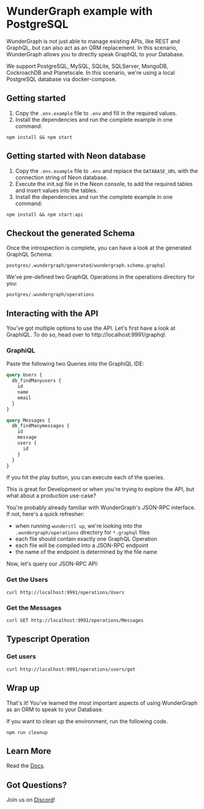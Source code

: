 # WunderGraph example with PostgreSQL

WunderGraph is not just able to manage existing APIs, like REST and GraphQL,
but can also act as an ORM replacement.
In this scenario, WunderGraph allows you to directly speak GraphQL to your Database.

We support PostgreSQL, MySQL, SQLite, SQLServer, MongoDB, CockroachDB and Planetscale.
In this scenario, we're using a local PostgreSQL database via docker-compose.

## Getting started

1. Copy the `.env.example` file to `.env` and fill in the required values.
2. Install the dependencies and run the complete example in one command:

```shell
npm install && npm start
```

## Getting started with Neon database

1. Copy the `.env.example` file to `.env` and replace the `DATABASE_URL` with the connection string of Neon database.
2. Execute the init.sql file in the Neon console, to add the required tables and insert values into the tables.
3. Install the dependencies and run the complete example in one command:

```shell
npm install && npm start:api
```

## Checkout the generated Schema

Once the introspection is complete,
you can have a look at the generated GraphQL Schema:

`postgres/.wundergraph/generated/wundergraph.schema.graphql`

We've pre-defined two GraphQL Operations in the operations directory for you:

`postgres/.wundergraph/operations`

## Interacting with the API

You've got multiple options to use the API.
Let's first have a look at GraphiQL.
To do so, head over to http://localhost:9991/graphql.

### GraphiQL

Paste the following two Queries into the GraphiQL IDE:

```graphql
query Users {
  db_findManyusers {
    id
    name
    email
  }
}

query Messages {
  db_findManymessages {
    id
    message
    users {
      id
    }
  }
}
```

If you hit the play button, you can execute each of the queries.

This is great for Development or when you're trying to explore the API,
but what about a production use-case?

You're probably already familiar with WunderGraph's JSON-RPC interface.
If not, here's a quick refresher:

- when running `wunderctl up`, we're looking into the `.wundergraph/operations` directory for `*.graphql` files
- each file should contain exactly one GraphQL Operation
- each file will be compiled into a JSON-RPC endpoint
- the name of the endpoint is determined by the file name

Now, let's query our JSON-RPC API:

### Get the Users

```shell
curl http://localhost:9991/operations/Users
```

### Get the Messages

```shell
curl GET http://localhost:9991/operations/Messages
```

## Typescript Operation

### Get users

```shell
curl http://localhost:9991/operations/users/get
```

## Wrap up

That's it! You've learned the most important aspects of using WunderGraph as an ORM to speak to your Database.

If you want to clean up the environment, run the following code.

```shell
npm run cleanup
```

## Learn More

Read the [Docs](https://wundergraph.com/docs).

## Got Questions?

Join us on [Discord](https://wundergraph.com/discord)!
